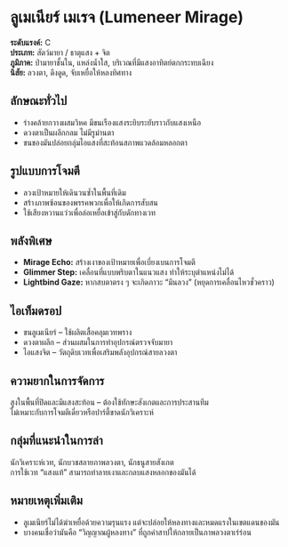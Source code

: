 # ลูเมเนียร์ เมเรจ (Lumeneer Mirage)

**ระดับแรงค์:** C  
**ประเภท:** สัตว์มายา / ธาตุแสง + จิต  
**ภูมิภาค:** ป่ามายาชั้นใน, แหล่งน้ำใส, บริเวณที่มีแสงอาทิตย์ตกกระทบเฉียง  
**นิสัย:** ลวงตา, ดึงดูด, จับเหยื่อให้หลงทิศทาง

## ลักษณะทั่วไป
- ร่างคล้ายกวางผสมวิหค มีขนเรืองแสงระยิบระยับราวกับแสงเหนือ  
- ดวงตาเป็นผลึกกลม ไม่มีรูม่านตา  
- ขนของมันปล่อยกลุ่มไอแสงที่สะท้อนสภาพแวดล้อมหลอกตา

## รูปแบบการโจมตี
- ลวงเป้าหมายให้เดินวนซ้ำในพื้นที่เดิม  
- สร้างภาพซ้อนของพรรคพวกเพื่อให้เกิดการสับสน  
- ใช้เสียงหวานแว่วเพื่อล่อเหยื่อเข้าสู่กับดักทางเวท

## พลังพิเศษ
- **Mirage Echo:** สร้างเงาของเป้าหมายเพื่อเบี่ยงเบนการโจมตี  
- **Glimmer Step:** เคลื่อนที่แบบพริบตาในแนวแสง ทำให้ระบุตำแหน่งไม่ได้  
- **Lightbind Gaze:** หากสบตาตรง ๆ จะเกิดภาวะ “มึนลวง” (หยุดการเคลื่อนไหวชั่วคราว)

## ไอเท็มดรอป
- ขนลูเมเนียร์ – ใช้ผลิตเสื้อคลุมเวทพราง  
- ดวงตาผลึก – ส่วนผสมในการทำอุปกรณ์ตรวจจับมายา  
- ไอแสงจิต – วัตถุดิบเวทเพื่อเสริมพลังอุปกรณ์สายลวงตา

## ความยากในการจัดการ
สูงในพื้นที่ปิดและมีแสงสะท้อน – ต้องใช้ทักษะสังเกตและการประสานทีม  
ไม่เหมาะกับการโจมตีเดี่ยวหรือปาร์ตี้ขาดนักวิเคราะห์

## กลุ่มที่แนะนำในการล่า
นักวิเคราะห์เวท, นักบวชสลายภาพลวงตา, นักธนูสายสังเกต  
การใช้เวท “แสงแท้” สามารถทำลายเงาและกลบแสงหลอกของมันได้

## หมายเหตุเพิ่มเติม
- ลูเมเนียร์ไม่ได้ฆ่าเหยื่อด้วยความรุนแรง แต่จะปล่อยให้หลงทางและหมดแรงในเขตแดนของมัน  
- บางคนเชื่อว่ามันคือ “วิญญาณผู้หลงทาง” ที่ถูกคำสาปให้กลายเป็นภาพลวงตาเร่ร่อน
